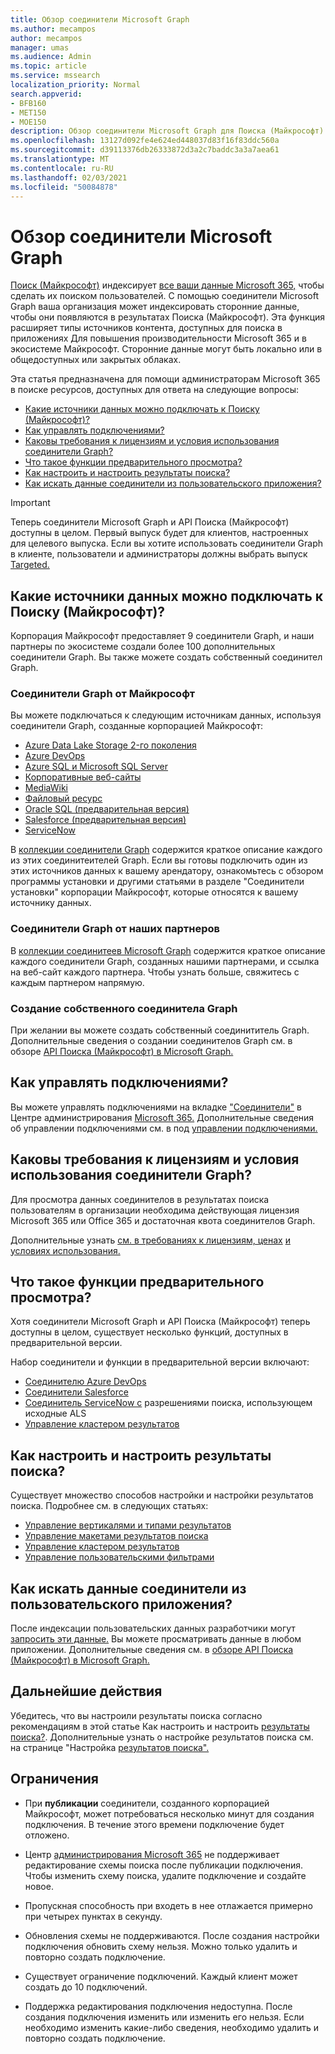 ```yaml
---
title: Обзор соединители Microsoft Graph
ms.author: mecampos
author: mecampos
manager: umas
ms.audience: Admin
ms.topic: article
ms.service: mssearch
localization_priority: Normal
search.appverid:
- BFB160
- MET150
- MOE150
description: Обзор соединители Microsoft Graph для Поиска (Майкрософт)
ms.openlocfilehash: 13127d092fe4e624ed448037d83f16f83ddc560a
ms.sourcegitcommit: d39113376db26333872d3a2c7baddc3a3a7aea61
ms.translationtype: MT
ms.contentlocale: ru-RU
ms.lasthandoff: 02/03/2021
ms.locfileid: "50084878"
---
```

<!---Previous ms.author: monaray --->

# <a name="overview-of-microsoft-graph-connectors"></a>Обзор соединители Microsoft Graph

[Поиск (Майкрософт)](https://docs.microsoft.com/microsoftsearch/overview-microsoft-search) индексирует [все ваши данные Microsoft 365,](https://www.microsoft.com/microsoft-365) чтобы сделать их поиском пользователей. С помощью соединители Microsoft Graph ваша организация может индексировать сторонние данные, чтобы они появляются в результатах Поиска (Майкрософт). Эта функция расширяет типы источников контента, доступных для поиска в приложениях Для повышения производительности Microsoft 365 и в экосистеме Майкрософт. Сторонние данные могут быть локально или в общедоступных или закрытых облаках.

<!---link Microsoft Graph reference in line 19 when we have access to relevant documentation--->

Эта статья предназначена для помощи администраторам Microsoft 365 в поиске ресурсов, доступных для ответа на следующие вопросы:

* [Какие источники данных можно подключать к Поиску (Майкрософт)?](#what-data-sources-can-be-connected-to-microsoft-search)
* [Как управлять подключениями?](#how-do-i-manage-my-connections)
* [Каковы требования к лицензиям и условия использования соединители Graph?](#what-are-the-license-requirements-and-terms-of-use-for-graph-connectors)
* [Что такое функции предварительного просмотра?](#what-are-the-preview-features)
* [Как настроить и настроить результаты поиска?](#how-do-i-customize-and-configure-search-results)
* [Как искать данные соединители из пользовательского приложения?](#how-do-i-search-my-connector-data-from-a-custom-application)

<!---Modify to another note that is more accurate after rollout completion--->
> [!IMPORTANT]
> Теперь соединители Microsoft Graph и API Поиска (Майкрософт) доступны в целом. Первый выпуск будет для клиентов, настроенных для целевого выпуска. Если вы хотите использовать соединители Graph в клиенте, пользователи и администраторы должны выбрать выпуск [Targeted.](https://docs.microsoft.com/microsoft-365/admin/manage/release-options-in-office-365?view=o365-worldwide&preserve-view=true)

<!---Add Value, scenario, example, and/or graphic in December updates--->
<!---Probably remove architecture section below
## Architecture

The following architectural diagram of the Microsoft Graph platform shows how Graph connector content flows through content indexing to user results in [Microsoft Search](https://docs.microsoft.com/microsoftsearch/overview-microsoft-search) clients. The rest of this section explains each of the key building blocks in the diagram.

![Diagram: on-premises and cloud-based data is pulled by connectors and indexed by the Microsoft Search API, and then the Microsoft Search service delivers the results to users.](media/connectors-overview/highlevel-connectors.png)
Graph connectors can pull data from cloud-based (SaaS) data sources and on-premises data stores. The above diagram shows connections to only two data sources, but you can add connections to up ten sources per tenant.

The Microsoft Graph Connectors API instantiates one connection per data source. Then, the API indexes and stores the data. Established connections interact with Microsoft Search, so users can get search results.

You can use the Microsoft 365 [admin center](https://admin.microsoft.com) to setup and manage any of the Graph connectors by Microsoft. The admin center has a simple user interface that makes it easy to establish the connection to your data source, and monitor connection status and utilization.

***Edit paragraph below***
To create a **connection** to a data source, admins need authenticated access to the data and the entire content repository. The data is fed to the graph connector service for indexing.--->

## <a name="what-data-sources-can-be-connected-to-microsoft-search"></a>Какие источники данных можно подключать к Поиску (Майкрософт)?

Корпорация Майкрософт предоставляет 9 соединители Graph, и наши партнеры по экосистеме создали более 100 дополнительных соединители Graph. Вы также можете создать собственный соединител Graph.

### <a name="graph-connectors-by-microsoft"></a>Соединители Graph от Майкрософт

Вы можете подключаться к следующим источникам данных, используя соединители Graph, созданные корпорацией Майкрософт:

<!---Add links below when new docs are created--->
* [Azure Data Lake Storage 2-го поколения](azure-data-lake-connector.md)
* [Azure DevOps](azure-devops-connector.md)
* [Azure SQL и Microsoft SQL Server](MSSQL-connector.md)
* [Корпоративные веб-сайты](enterprise-web-connector.md)
* [MediaWiki](mediawiki-connector.md)
* [Файловый ресурс](fileshare-connector.md)
* [Oracle SQL (предварительная версия)](OracleSQL-connector.md)
* [Salesforce (предварительная версия)](salesforce-connector.md)
* [ServiceNow](servicenow-connector.md)

В [коллекции соединители Graph](connectors-gallery.md) содержится краткое описание каждого из этих соединитеителей Graph. Если вы готовы подключить один из этих источников данных к вашему арендатору, ознакомьтесь с обзором программы установки и другими статьями в разделе "Соединители установки" корпорации Майкрософт, которые относятся к вашему источнику данных. [](configure-connector.md)

### <a name="graph-connectors-by-our-partners"></a>Соединители Graph от наших партнеров

В [коллекции соединитеев Microsoft Graph](connectors-gallery.md) содержится краткое описание каждого соединители Graph, созданных нашими партнерами, и ссылка на веб-сайт каждого партнера. Чтобы узнать больше, свяжитесь с каждым партнером напрямую.

### <a name="build-your-own-graph-connector"></a>Создание собственного соединитела Graph

При желании вы можете создать собственный соединититель Graph. Дополнительные сведения о создании соединителов Graph см. в обзоре [API Поиска (Майкрософт) в Microsoft Graph.](https://docs.microsoft.com/graph/search-concept-overview)

## <a name="how-do-i-manage-my-connections"></a>Как управлять подключениями?

Вы можете управлять подключениями на вкладке ["Соединители"](https://admin.microsoft.com/Adminportal/Home#/MicrosoftSearch/Connectors) в Центре администрирования [Microsoft 365.](https://admin.microsoft.com/) Дополнительные сведения об управлении подключениями см. в под [управлении подключениями.](manage-connector.md)

## <a name="what-are-the-license-requirements-and-terms-of-use-for-graph-connectors"></a>Каковы требования к лицензиям и условия использования соединители Graph?

Для просмотра данных соединителов в результатах поиска пользователям в организации необходима действующая лицензия Microsoft 365 или Office 365 и достаточная квота соединителов Graph.

Дополнительные узнать [см. в требованиях к лицензиям, ценах](licensing.md) [и условиях использования.](terms-of-use.md)

## <a name="what-are-the-preview-features"></a>Что такое функции предварительного просмотра?

Хотя соединители Microsoft Graph и API Поиска (Майкрософт) теперь доступны в целом, существует несколько функций, доступных в предварительной версии.

Набор соединители и функции в предварительной версии включают:

* [Соединителю Azure DevOps](azure-devops-connector.md)
* [Соединители Salesforce](salesforce-connector.md)
* [Соединитель ServiceNow с](servicenow-connector.md) разрешениями поиска, использующем исходные ALS
* [Управление кластером результатов](result-cluster.md)

## <a name="how-do-i-customize-and-configure-search-results"></a>Как настроить и настроить результаты поиска?

Существует множество способов настройки и настройки результатов поиска. Подробнее см. в следующих статьях:

* [Управление вертикалями и типами результатов](customize-search-page.md)
* [Управление макетами результатов поиска](customize-results-layout.md)
* [Управление кластером результатов](result-cluster.md)
* [Управление пользовательскими фильтрами](custom-filters.md)

## <a name="how-do-i-search-my-connector-data-from-a-custom-application"></a>Как искать данные соединители из пользовательского приложения?

После индексации пользовательских данных разработчики могут [запросить эти данные.](https://docs.microsoft.com/graph/search-concept-custom-types) Вы можете просматривать данные в любом приложении. Дополнительные сведения см. в [обзоре API Поиска (Майкрософт) в Microsoft Graph.](https://docs.microsoft.com/graph/search-concept-overview)

## <a name="next-steps"></a>Дальнейшие действия

Убедитесь, что вы настроили результаты поиска согласно рекомендациям в этой статье Как настроить и настроить [результаты поиска?](#how-do-i-customize-and-configure-search-results). Дополнительные узнать о настройке результатов поиска см. на странице "Настройка [результатов поиска".](https://docs.microsoft.com/microsoftsearch/configure-connector#next-steps-customize-the-search-results-page)

## <a name="limitations"></a>Ограничения

* При **публикации** соединители, созданного корпорацией Майкрософт, может потребоваться несколько минут для создания подключения. В течение этого времени подключение будет отложено.

* Центр [администрирования Microsoft 365](https://admin.microsoft.com) не поддерживает  редактирование схемы поиска после публикации подключения. Чтобы изменить схему поиска, удалите подключение и создайте новое.

* Пропускная способность при входеть в нее отлажается примерно при четырех пунктах в секунду.

* Обновления схемы не поддерживаются. После создания настройки подключения обновить схему нельзя. Можно только удалить и повторно создать подключение.

* Существует ограничение подключений. Каждый клиент может создать до 10 подключений.

* Поддержка редактирования подключения недоступна. После создания подключения изменить или изменить его нельзя. Если необходимо изменить какие-либо сведения, необходимо удалить и повторно создать подключение.
